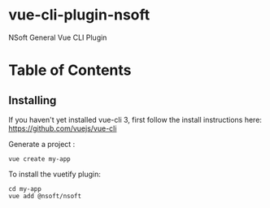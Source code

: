 # vue-cli-plugin-nsoft
NSoft General Vue CLI Plugin

# Table of Contents

## Installing
If you haven't yet installed vue-cli 3, first follow the install instructions here: https://github.com/vuejs/vue-cli

Generate a project :

```
vue create my-app
```

To install the vuetify plugin:

```
cd my-app
vue add @nsoft/nsoft
```

